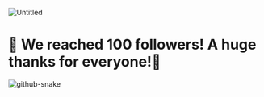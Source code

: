 ![Untitled](https://github.com/user-attachments/assets/521cb2ed-fcc0-4de3-aa9c-bd4a62e4b769)
# 🎊 We reached 100 followers! A huge thanks for everyone!🎉
![github-snake](https://github.com/coni111/coni111/assets/137056695/1cf3abe4-34c2-4c10-875b-a2de9d4b78f3)
